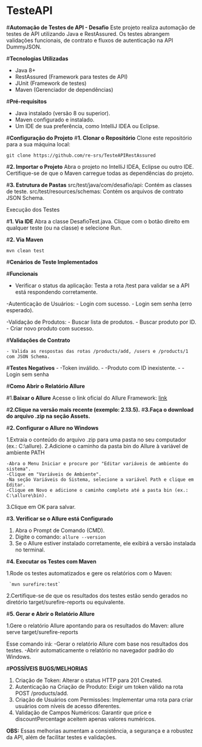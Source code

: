 # **TesteAPI**


#**Automação de Testes de API - Desafio**
Este projeto realiza automação de testes de API utilizando Java e RestAssured. Os testes abrangem validações funcionais, de contrato e fluxos de autenticação na API DummyJSON.

#**Tecnologias Utilizadas**
- Java 8+
- RestAssured (Framework para testes de API)
- JUnit (Framework de testes)
- Maven (Gerenciador de dependências)


#**Pré-requisitos**
- Java instalado (versão 8 ou superior).
- Maven configurado e instalado.
- Um IDE de sua preferência, como IntelliJ IDEA ou Eclipse.


#**Configuração do Projeto**
#**1. Clonar o Repositório**
Clone este repositório para a sua máquina local:

`git clone https://github.com/re-srs/TesteAPIRestAssured`

#**2. Importar o Projeto**
Abra o projeto no IntelliJ IDEA, Eclipse ou outro IDE.
Certifique-se de que o Maven carregue todas as dependências do projeto.

#**3. Estrutura de Pastas**
src/test/java/com/desafio/api: Contém as classes de teste.
src/test/resources/schemas: Contém os arquivos de contrato JSON Schema.

Execução dos Testes

#**1. Via IDE**
Abra a classe DesafioTest.java.
Clique com o botão direito em qualquer teste (ou na classe) e selecione Run.

#**2. Via Maven**

`mvn clean test`

#**Cenários de Teste Implementados**

#**Funcionais**


- Verificar o status da aplicação:
Testa a rota /test para validar se a API está respondendo corretamente.

-Autenticação de Usuários:
	- Login com sucesso.
	- Login sem senha (erro esperado).

-Validação de Produtos:
	- Buscar lista de produtos.
	- Buscar produto por ID.
	- Criar novo produto com sucesso.

	
#**Validações de Contrato**

	- Valida as respostas das rotas /products/add, /users e /products/1 com JSON Schema.
	
#**Testes Negativos**
	- -Token inválido.
	- -Produto com ID inexistente.
	- -Login sem senha


#**Como Abrir o Relatório Allure**

#1.**Baixar o Allure**
Acesse o link oficial do Allure Framework:
[link](https://github.com/allure-framework/allure2/releases.)

#**2.Clique na versão mais recente (exemplo: 2.13.5).**
#**3.Faça o download do arquivo .zip na seção Assets.**

#**2. Configurar o Allure no Windows**

1.Extraia o conteúdo do arquivo .zip para uma pasta no seu computador (ex.: C:\allure).
2.Adicione o caminho da pasta bin do Allure à variável de ambiente PATH

	-Abra o Menu Iniciar e procure por "Editar variáveis de ambiente do sistema".
	-Clique em "Variáveis de Ambiente".
	-Na seção Variáveis do Sistema, selecione a variável Path e clique em Editar.
	-Clique em Novo e adicione o caminho completo até a pasta bin (ex.: C:\allure\bin).

	
3.Clique em OK para salvar.

#**3. Verificar se o Allure está Configurado**

1. Abra o Prompt de Comando (CMD).
2. Digite o comando: `allure --version`
3. Se o Allure estiver instalado corretamente, ele exibirá a versão instalada no terminal.


#**4. Executar os Testes com Maven**

1.Rode os testes automatizados e gere os relatórios com o Maven:
  
 	 `mvn surefire:test`
 
2.Certifique-se de que os resultados dos testes estão sendo gerados no diretório target/surefire-reports ou equivalente.


#**5. Gerar e Abrir o Relatório Allure**

1.Gere o relatório Allure apontando para os resultados do Maven: allure serve target/surefire-reports

Esse comando irá:
	-Gerar o relatório Allure com base nos resultados dos testes.
	-Abrir automaticamente o relatório no navegador padrão do Windows.


#**POSSÍVEIS BUGS/MELHORIAS**
1. Criação de Token: Alterar o status HTTP para 201 Created.
2. Autenticação na Criação de Produto: Exigir um token válido na rota POST /products/add.
3. Criação de Usuários com Permissões: Implementar uma rota para criar usuários com níveis de acesso diferentes.
4. Validação de Campos Numéricos: Garantir que price e discountPercentage aceitem apenas valores numéricos.

**OBS:**
 Essas melhorias aumentam a consistência, a segurança e a robustez da API, além de facilitar testes e  validações.
